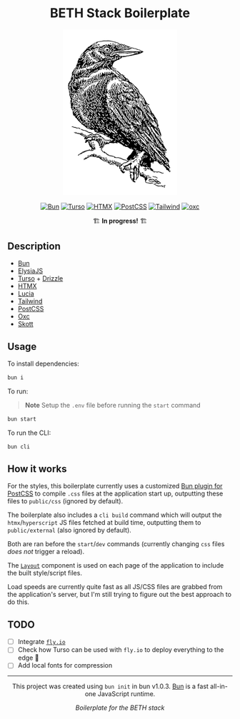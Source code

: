<div align=center>

# BETH Stack Boilerplate

<picture>
  <source
    media="(prefers-color-scheme: dark)"
    srcset="src/static/crow-white.png"
  />
  <img alt="logo" src="src/static/crow.png" width="256">
</picture>

[![Bun][bun-badge]][bun-url]
[![Turso][turso-badge]][turso-url]
[![HTMX][htmx-badge]][htmx-url]
[![PostCSS][postcss-badge]][postcss-url]
[![Tailwind][tailwind-badge]][tailwind-url]
[![oxc][oxc-badge]][oxc-url]

🏗️ **In progress!** 🏗️

</div>

## Description

- [Bun][bun-url]
- [ElysiaJS][elysia-url]
- [Turso][turso-url] + [Drizzle][drizzle-url]
- [HTMX][htmx-url]
- [Lucia][lucia-url]
- [Tailwind][tailwind-url]
- [PostCSS][postcss-url]
- [Oxc][oxc-url]
- [Skott][skott-url]

## Usage

To install dependencies:

```bash
bun i
```

To run:

> **Note**
> Setup the `.env` file before running the `start` command

```bash
bun start
```

To run the CLI:

```bash
bun cli
```

## How it works

For the styles, this boilerplate currently uses a customized [Bun plugin for PostCSS](https://github.com/jliocsar/beth-bp/blob/main/plugins/postcss.ts) to compile `.css` files at the application start up, outputting these files to `public/css` (ignored by default).

The boilerplate also includes a `cli build` command which will output the `htmx`/`hyperscript` JS files fetched at build time, outputting them to `public/external` (also ignored by default).

Both are ran before the `start`/`dev` commands (currently changing `css` files _does not_ trigger a reload).

The [`Layout`](https://github.com/jliocsar/beth-bp/blob/main/src/components/layout/index.tsx) component is used on each page of the application to include the built style/script files.

Load speeds are currently quite fast as all JS/CSS files are grabbed from the application's server, but I'm still trying to figure out the best approach to do this.

## TODO

- [ ] Integrate [`fly.io`](https://fly.io/)
- [ ] Check how Turso can be used with `fly.io` to deploy everything to the edge 🚀
- [ ] Add local fonts for compression

---

<div align=center>

This project was created using `bun init` in bun v1.0.3. [Bun](https://bun.sh) is a fast all-in-one JavaScript runtime.

_Boilerplate for the BETH stack_

</div>

[bun-badge]: https://img.shields.io/badge/bun-fbf0df?style=flat-square&logo=bun&logoColor=fbf0df&color=14151a
[bun-url]: https://bun.sh/
[turso-badge]: https://img.shields.io/badge/turso-121c22?style=flat-square&logo=turso&logoColor=4ff8d2
[turso-url]: https://turso.tech/
[tailwind-badge]: https://img.shields.io/badge/tailwind-0f172a?style=flat-square&logo=tailwindcss&logoColor=38bdf8
[tailwind-url]: https://tailwindcss.com/
[postcss-badge]: https://img.shields.io/badge/postcss-211D14?style=flat-square&logo=postcss&logoColor=DD3A0A
[postcss-url]: https://postcss.org/
[htmx-badge]: https://img.shields.io/badge/‹&#47;›_htmx-111?style=flat-square
[htmx-url]: https://htmx.org/
[oxc-badge]: https://img.shields.io/badge/oxc-273455?style=flat-square&color=9adcd8
[oxc-url]: https://github.com/web-infra-dev/oxc
[elysia-url]: https://elysiajs.com/
[drizzle-url]: https://orm.drizzle.team/
[lucia-url]: https://lucia-auth.com/
[skott-url]: https://github.com/antoine-coulon/skott

